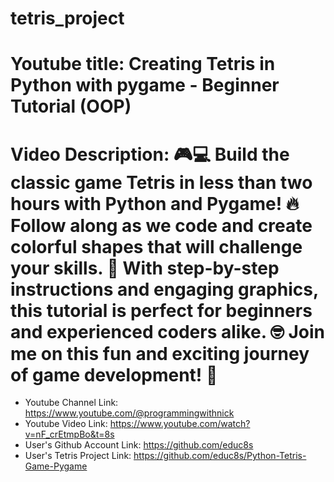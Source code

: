 # tetris_project

# Youtube title: Creating Tetris in Python with pygame - Beginner Tutorial (OOP)
# Video Description: 🎮💻 Build the classic game Tetris in less than two hours with Python and Pygame! 🔥 Follow along as we code and create colorful shapes that will challenge your skills. 🚀 With step-by-step instructions and engaging graphics, this tutorial is perfect for beginners and experienced coders alike. 🤓 Join me on this fun and exciting journey of game development! 💯

* Youtube Channel Link: https://www.youtube.com/@programmingwithnick
* Youtube Video Link: https://www.youtube.com/watch?v=nF_crEtmpBo&t=8s
* User's Github Account Link: https://github.com/educ8s
* User's Tetris Project Link: https://github.com/educ8s/Python-Tetris-Game-Pygame
